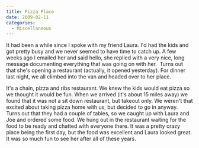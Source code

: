 ```yaml
---
title: Pizza Place
date: 2009-02-11
categories: 
  - Miscellaneous
---
```


It had been a while since I spoke with my friend Laura. I'd had the kids and got pretty busy and we never seemed to have time to catch up. A few weeks ago I emailed her and said hello, she replied with a very nice, long message documenting everything that was going on with her.  Turns out that she's opening a restaurant (actually, it opened yesterday). For dinner last night, we all climbed into the van and headed over to her place.

It's a chain, pizza and ribs restaurant. We knew the kids would eat pizza so we thought it would be fun. When we arrived (it's about 15 miles away) we found that it was not a sit down restaurant, but takeout only. We weren't that excited about taking pizza home with us, but decided to go in anyway. Turns out that they had a couple of tables, so we caught up with Laura and Joe and ordered some food. We hung out in the restaurant waiting for the food to be ready and chatted with everyone there. It was a pretty crazy place being the first day, but the food was excellent and Laura looked great. It was so much fun to see her after all of these years.
